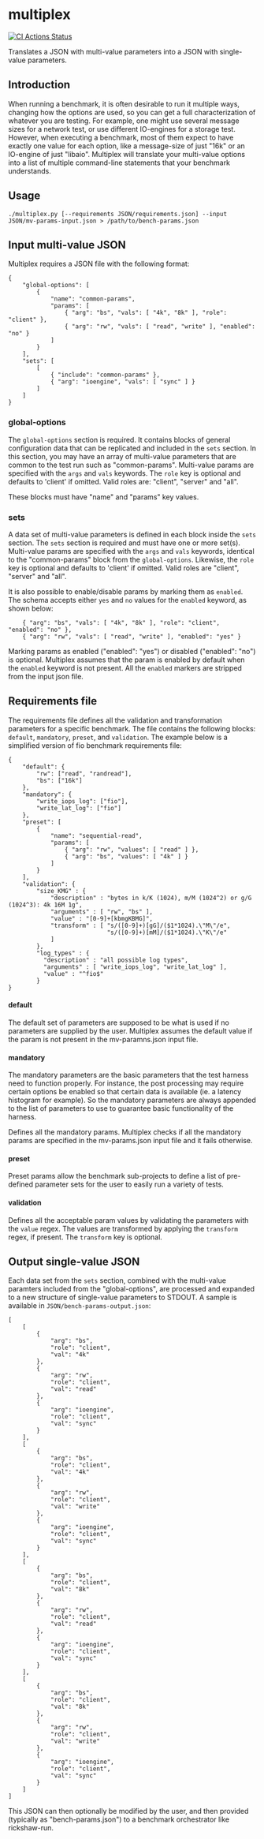 # multiplex
[![CI Actions Status](https://github.com/perftool-incubator/multiplex/workflows/unittest/badge.svg)](https://github.com/perftool-incubator/multiplex/actions)

Translates a JSON with multi-value parameters into a JSON with single-value parameters.

## Introduction
When running a benchmark, it is often desirable to run it multiple ways, changing how the options are used, so you can get a full characterization of whatever you are testing.  For example, one might use several message sizes for a network test, or use different IO-engines for a storage test.  However, when executing a benchmark, most of them expect to have exactly one value for each option, like a message-size of just "16k" or an IO-engine of just "libaio".  Multiplex will translate your multi-value options into a list of multiple command-line statements that your benchmark understands.

## Usage
```
./multiplex.py [--requirements JSON/requirements.json] --input JSON/mv-params-input.json > /path/to/bench-params.json
```

## Input multi-value JSON
Multiplex requires a JSON file with the following format:
```
{
    "global-options": [
        {
            "name": "common-params",
            "params": [
                { "arg": "bs", "vals": [ "4k", "8k" ], "role": "client" },
                { "arg": "rw", "vals": [ "read", "write" ], "enabled": "no" }
            ]
        }
    ],
    "sets": [
        [
            { "include": "common-params" },
            { "arg": "ioengine", "vals": [ "sync" ] }
        ]
    ]
}
```

### global-options
The `global-options` section is required. It contains blocks of general configuration
data that can be replicated and included in the `sets` section.
In this section, you may have an array of multi-value parameters that are common to
the test run such as "common-params". Multi-value params are specified with the `args`
and `vals` keywords. The `role` key is optional and defaults to 'client' if omitted.
Valid roles are: "client", "server" and "all".

These blocks must have "name" and "params" key values.

### sets
A data set of multi-value parameters is defined in each block inside the `sets` section.
The `sets` section is required and must have one or more set(s). Multi-value params are
specified with the `args` and `vals` keywords, identical to the "common-params" block
from the `global-options`. Likewise, the `role` key is optional and defaults to 'client'
if omitted. Valid roles are "client", "server" and "all".

It is also possible to enable/disable params by marking them as `enabled`.
The schema accepts either `yes` and `no` values for the `enabled` keyword, as shown
below:
```
    { "arg": "bs", "vals": [ "4k", "8k" ], "role": "client", "enabled": "no" },
    { "arg": "rw", "vals": [ "read", "write" ], "enabled": "yes" }
```
Marking params as enabled ("enabled": "yes") or disabled ("enabled": "no") is optional.
Multiplex assumes that the param is enabled by default when the `enabled` keyword is not
present. All the `enabled` markers are stripped from the input json file.

## Requirements file
The requirements file defines all the validation and transformation parameters for a
specific benchmark. The file contains the following blocks: `default`, `mandatory`,
`preset`, and `validation`. The example below is a simplified version of fio benchmark
requirements file:
```
{
    "default": {
        "rw": ["read", "randread"],
        "bs": ["16k"]
    },
    "mandatory": {
        "write_iops_log": ["fio"],
        "write_lat_log": ["fio"]
    },
    "preset": [
        {
            "name": "sequential-read",
            "params": [
                { "arg": "rw", "values": [ "read" ] },
                { "arg": "bs", "values": [ "4k" ] }
            ]
        }
    ],
    "validation": {
        "size_KMG" : {
            "description" : "bytes in k/K (1024), m/M (1024^2) or g/G (1024^3): 4k 16M 1g",
            "arguments" : [ "rw", "bs" ],
            "value" : "[0-9]+[kbmgKBMG]",
            "transform" : [ "s/([0-9]+)[gG]/($1*1024).\"M\"/e",
                            "s/([0-9]+)[mM]/($1*1024).\"K\"/e"
            ]
        },
        "log_types" : {
          "description" : "all possible log types",
          "arguments" : [ "write_iops_log", "write_lat_log" ],
          "value" : "^fio$"
        }
}
```

#### default
The default set of parameters are supposed to be what is used if no parameters
are supplied by the user. Multiplex assumes the default value if the param is
not present in the mv-paramns.json input file.

#### mandatory
The mandatory parameters are the basic parameters that the test harness need
to function properly. For instance, the post processing may require certain
options be enabled so that certain data is available (ie. a latency histogram
for example). So the mandatory parameters are always appended to the list of
parameters to use to guarantee basic functionality of the harness.

Defines all the mandatory params. Multiplex checks if all the mandatory params
are specified in the mv-params.json input file and it fails otherwise.

#### preset
Preset params allow the benchmark sub-projects to define a list of pre-defined
parameter sets for the user to easily run a variety of tests.


#### validation
Defines all the acceptable param values by validating the parameters with the
`value` regex. The values are transformed by applying the `transform` regex,
if present. The `transform` key is optional.


## Output single-value JSON
Each data set from the `sets` section, combined with the multi-value paramters included
from the "global-options", are processed and expanded to a new structure of single-value
parameters to STDOUT. A sample is available in `JSON/bench-params-output.json`:
```
[
    [
        {
            "arg": "bs",
            "role": "client",
            "val": "4k"
        },
        {
            "arg": "rw",
            "role": "client",
            "val": "read"
        },
        {
            "arg": "ioengine",
            "role": "client",
            "val": "sync"
        }
    ],
    [
        {
            "arg": "bs",
            "role": "client",
            "val": "4k"
        },
        {
            "arg": "rw",
            "role": "client",
            "val": "write"
        },
        {
            "arg": "ioengine",
            "role": "client",
            "val": "sync"
        }
    ],
    [
        {
            "arg": "bs",
            "role": "client",
            "val": "8k"
        },
        {
            "arg": "rw",
            "role": "client",
            "val": "read"
        },
        {
            "arg": "ioengine",
            "role": "client",
            "val": "sync"
        }
    ],
    [
        {
            "arg": "bs",
            "role": "client",
            "val": "8k"
        },
        {
            "arg": "rw",
            "role": "client",
            "val": "write"
        },
        {
            "arg": "ioengine",
            "role": "client",
            "val": "sync"
        }
    ]
]
```

This JSON can then optionally be modified by the user, and then provided
(typically as "bench-params.json") to a benchmark orchestrator like
rickshaw-run.
